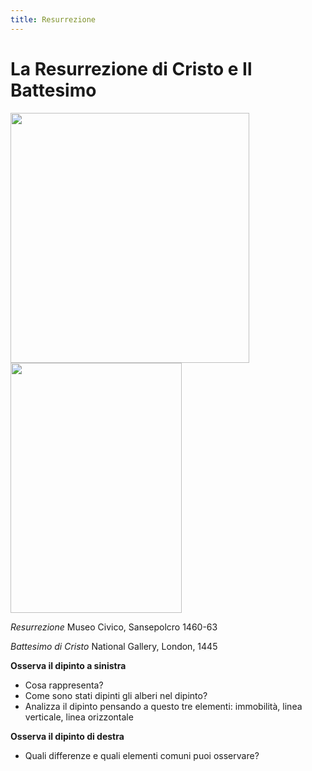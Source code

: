 ```yaml
---
title: Resurrezione
---
```

# La Resurrezione di Cristo e Il Battesimo

<img src="https://upload.wikimedia.org/wikipedia/commons/4/4f/Resurrezione_Piero_della_Francesca_post_restauro.jpg" 
width="382" height="400"> <img src="https://encrypted-tbn0.gstatic.com/images?q=tbn%3AANd9GcTtnreAuBTG52Dq0X7RhTze6yRu8DWJpmDIC5c5_J1yovb6BZgQ&usqp=CAU" 
width="274" height="400">    

*Resurrezione*
Museo Civico, Sansepolcro 1460-63

*Battesimo di Cristo*
National Gallery, London, 1445


**Osserva il dipinto a sinistra**
- Cosa rappresenta?
- Come sono stati dipinti gli alberi nel dipinto?
- Analizza il dipinto pensando a questo tre elementi: immobilità, linea verticale, linea orizzontale

**Osserva il dipinto di destra**
- Quali differenze e quali elementi comuni puoi osservare?
